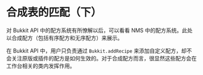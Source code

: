 # 合成表的匹配（下）

对 Bukkit API 中的配方系统有所憭解以后，可以看看 NMS 中的配方系统。此处以合成配方（包括有序配方和无序配方）来展示。

在 Bukkit API 中，用户只负责通过 `Bukkit.addRecipe` 来添加自定义配方，却不会关注原版或插件的配方是如何生效的。对于合成配方而言，很显然这些配方会在工作台相关的类内发挥作用。